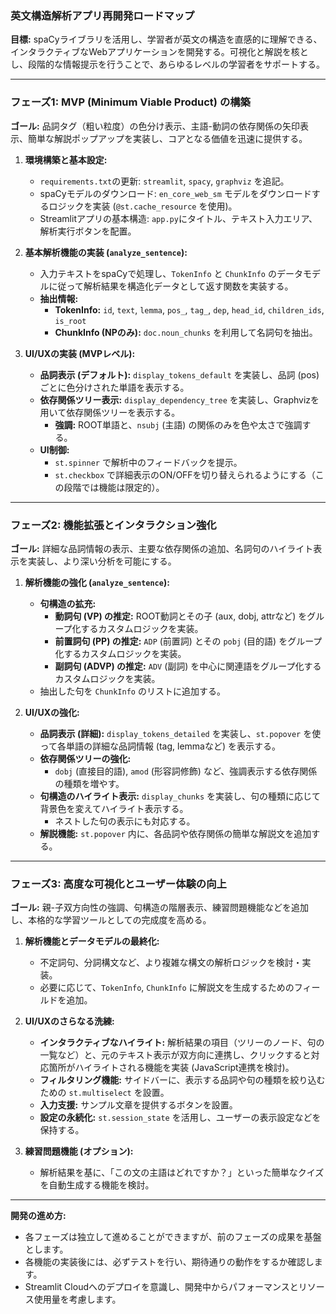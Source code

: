 ### 英文構造解析アプリ再開発ロードマップ

**目標:** spaCyライブラリを活用し、学習者が英文の構造を直感的に理解できる、インタラクティブなWebアプリケーションを開発する。可視化と解説を核とし、段階的な情報提示を行うことで、あらゆるレベルの学習者をサポートする。

---

### フェーズ1: MVP (Minimum Viable Product) の構築

**ゴール:** 品詞タグ（粗い粒度）の色分け表示、主語-動詞の依存関係の矢印表示、簡単な解説ポップアップを実装し、コアとなる価値を迅速に提供する。

1.  **環境構築と基本設定:**
    *   `requirements.txt`の更新: `streamlit`, `spacy`, `graphviz` を追記。
    *   spaCyモデルのダウンロード: `en_core_web_sm` モデルをダウンロードするロジックを実装 (`@st.cache_resource` を使用)。
    *   Streamlitアプリの基本構造: `app.py`にタイトル、テキスト入力エリア、解析実行ボタンを配置。

2.  **基本解析機能の実装 (`analyze_sentence`):**
    *   入力テキストをspaCyで処理し、`TokenInfo` と `ChunkInfo` のデータモデルに従って解析結果を構造化データとして返す関数を実装する。
    *   **抽出情報:**
        *   **TokenInfo:** `id`, `text`, `lemma`, `pos_`, `tag_`, `dep`, `head_id`, `children_ids`, `is_root`
        *   **ChunkInfo (NPのみ):** `doc.noun_chunks` を利用して名詞句を抽出。

3.  **UI/UXの実装 (MVPレベル):**
    *   **品詞表示 (デフォルト):** `display_tokens_default` を実装し、品詞 (pos) ごとに色分けされた単語を表示する。
    *   **依存関係ツリー表示:** `display_dependency_tree` を実装し、Graphvizを用いて依存関係ツリーを表示する。
        *   **強調:** ROOT単語と、`nsubj` (主語) の関係のみを色や太さで強調する。
    *   **UI制御:**
        *   `st.spinner` で解析中のフィードバックを提示。
        *   `st.checkbox` で詳細表示のON/OFFを切り替えられるようにする（この段階では機能は限定的）。

---

### フェーズ2: 機能拡張とインタラクション強化

**ゴール:** 詳細な品詞情報の表示、主要な依存関係の追加、名詞句のハイライト表示を実装し、より深い分析を可能にする。

1.  **解析機能の強化 (`analyze_sentence`):**
    *   **句構造の拡充:**
        *   **動詞句 (VP) の推定:** ROOT動詞とその子 (aux, dobj, attrなど) をグループ化するカスタムロジックを実装。
        *   **前置詞句 (PP) の推定:** `ADP` (前置詞) とその `pobj` (目的語) をグループ化するカスタムロジックを実装。
        *   **副詞句 (ADVP) の推定:** `ADV` (副詞) を中心に関連語をグループ化するカスタムロジックを実装。
    *   抽出した句を `ChunkInfo` のリストに追加する。

2.  **UI/UXの強化:**
    *   **品詞表示 (詳細):** `display_tokens_detailed` を実装し、`st.popover` を使って各単語の詳細な品詞情報 (tag, lemmaなど) を表示する。
    *   **依存関係ツリーの強化:**
        *   `dobj` (直接目的語), `amod` (形容詞修飾) など、強調表示する依存関係の種類を増やす。
    *   **句構造のハイライト表示:** `display_chunks` を実装し、句の種類に応じて背景色を変えてハイライト表示する。
        *   ネストした句の表示にも対応する。
    *   **解説機能:** `st.popover` 内に、各品詞や依存関係の簡単な解説文を追加する。

---

### フェーズ3: 高度な可視化とユーザー体験の向上

**ゴール:** 親-子双方向性の強調、句構造の階層表示、練習問題機能などを追加し、本格的な学習ツールとしての完成度を高める。

1.  **解析機能とデータモデルの最終化:**
    *   不定詞句、分詞構文など、より複雑な構文の解析ロジックを検討・実装。
    *   必要に応じて、`TokenInfo`, `ChunkInfo` に解説文を生成するためのフィールドを追加。

2.  **UI/UXのさらなる洗練:**
    *   **インタラクティブなハイライト:** 解析結果の項目（ツリーのノード、句の一覧など）と、元のテキスト表示が双方向に連携し、クリックすると対応箇所がハイライトされる機能を実装 (JavaScript連携を検討)。
    *   **フィルタリング機能:** サイドバーに、表示する品詞や句の種類を絞り込むための `st.multiselect` を設置。
    *   **入力支援:** サンプル文章を提供するボタンを設置。
    *   **設定の永続化:** `st.session_state` を活用し、ユーザーの表示設定などを保持する。

3.  **練習問題機能 (オプション):**
    *   解析結果を基に、「この文の主語はどれですか？」といった簡単なクイズを自動生成する機能を検討。

---

**開発の進め方:**

*   各フェーズは独立して進めることができますが、前のフェーズの成果を基盤とします。
*   各機能の実装後には、必ずテストを行い、期待通りの動作をするか確認します。
*   Streamlit Cloudへのデプロイを意識し、開発中からパフォーマンスとリソース使用量を考慮します。

